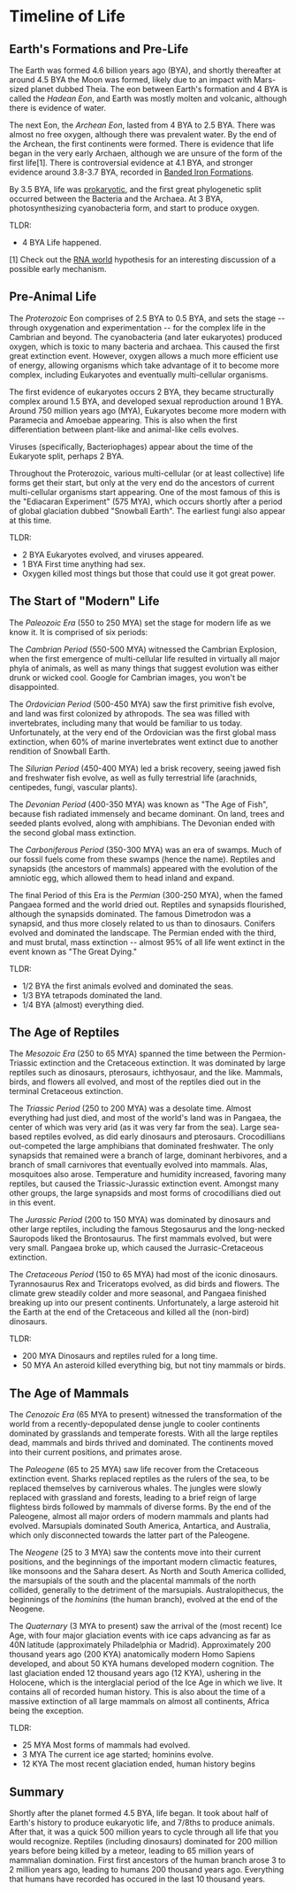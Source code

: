 Timeline of Life
================

Earth's Formations and Pre-Life
-------------------------------

The Earth was formed 4.6 billion years ago (BYA), and shortly thereafter at
around 4.5 BYA the Moon was formed, likely due to an impact with Mars-sized
planet dubbed Theia.  The eon between Earth's formation and 4 BYA is called the
_Hadean Eon_, and Earth was mostly molten and volcanic, although there is
evidence of water.

The next Eon, the _Archean Eon_, lasted from 4 BYA to 2.5 BYA.  There was almost
no free oxygen, although there was prevalent water.  By the end of the Archean,
the first continents were formed.  There is evidence that life began in the very
early Archaen, although we are unsure of the form of the first life[1].  There
is controversial evidence at 4.1 BYA, and stronger evidence around 3.8-3.7 BYA,
recorded in
[Banded Iron Formations](https://en.wikipedia.org/wiki/Banded_iron_formation).

By 3.5 BYA, life was [prokaryotic](https://en.wikipedia.org/wiki/Prokaryote),
and the first great phylogenetic split occurred between the Bacteria and the
Archaea.  At 3 BYA, photosynthesizing cyanobacteria form, and start to produce
oxygen.

TLDR:
- 4 BYA Life happened.

[1] Check out the [RNA world](https://en.wikipedia.org/wiki/RNA_world)
hypothesis for an interesting discussion of a possible early mechanism.

Pre-Animal Life
---------------

The _Proterozoic_ Eon comprises of 2.5 BYA to 0.5 BYA, and sets the stage --
through oxygenation and experimentation -- for the complex life in the Cambrian
and beyond.  The cyanobacteria (and later eukaryotes) produced oxygen, which is
toxic to many bacteria and archaea.  This caused the first great extinction
event.  However, oxygen allows a much more efficient use of energy, allowing
organisms which take advantage of it to become more complex, including
Eukaryotes and eventually multi-cellular organisms.

The first evidence of eukaryotes occurs 2 BYA, they became structurally
complex around 1.5 BYA, and developed sexual reproduction around 1 BYA.
Around 750 million years ago (MYA), Eukaryotes become more modern with
Paramecia and Amoebae appearing.  This is also when the first differentiation
between plant-like and animal-like cells evolves.

Viruses (specifically, Bacteriophages) appear about the time of the Eukaryote
split, perhaps 2 BYA.

Throughout the Proterozoic, various multi-cellular (or at least collective)
life forms get their start, but only at the very end do the ancestors of
current multi-cellular organisms start appearing.  One of the most famous of
this is the "Ediacaran Experiment" (575 MYA), which occurs shortly after a
period of global glaciation dubbed "Snowball Earth".  The earliest fungi also
appear at this time.

TLDR:
- 2 BYA Eukaryotes evolved, and viruses appeared.
- 1 BYA First time anything had sex.
- Oxygen killed most things but those that could use it got great power.

The Start of "Modern" Life
--------------------------
The _Paleozoic Era_ (550 to 250 MYA) set the stage for modern life as we know it.
It is comprised of six periods:

The _Cambrian Period_ (550-500 MYA) witnessed the Cambrian Explosion, when the
first emergence of multi-cellular life resulted in virtually all major phyla of
animals, as well as many things that suggest evolution was either drunk or
wicked cool.  Google for Cambrian images, you won't be disappointed.

The _Ordovician Period_ (500-450 MYA) saw the first primitive fish evolve, and
land was first colonized by athropods.  The sea was filled with invertebrates,
including many that would be familiar to us today.  Unfortunately, at the very
end of the Ordovician was the first global mass extinction, when 60% of marine
invertebrates went extinct due to another rendition of Snowball Earth.

The _Silurian Period_ (450-400 MYA) led a brisk recovery, seeing jawed fish and
freshwater fish evolve, as well as fully terrestrial life (arachnids,
centipedes, fungi, vascular plants).

The _Devonian Period_ (400-350 MYA) was known as "The Age of Fish", because fish
radiated immensely and became dominant.  On land, trees and seeded plants
evolved, along with amphibians.  The Devonian ended with the second global mass
extinction.

The _Carboniferous Period_ (350-300 MYA) was an era of swamps.  Much of our
fossil fuels come from these swamps (hence the name).  Reptiles and synapsids
(the ancestors of mammals) appeared with the evolution of the amniotic egg,
which allowed them to head inland and expand.

The final Period of this Era is the _Permian_ (300-250 MYA), when the famed
Pangaea formed and the world dried out.  Reptiles and synapsids flourished,
although the synapsids dominated.  The famous Dimetrodon was a synapsid, and
thus more closely related to us than to dinosaurs.  Conifers evolved and
dominated the landscape.  The Permian ended with the third, and must brutal,
mass extinction -- almost 95% of all life went extinct in the event known as
"The Great Dying."

TLDR:
- 1/2 BYA the first animals evolved and dominated the seas.
- 1/3 BYA tetrapods dominated the land.
- 1/4 BYA (almost) everything died.

The Age of Reptiles
-------------------
The _Mesozoic Era_ (250 to 65 MYA) spanned the time between the Permion-Triassic
extinction and the Cretaceous extinction.  It was dominated by large reptiles
such as dinosaurs, pterosaurs, ichthyosaur, and the like.  Mammals, birds, and
flowers all evolved, and most of the reptiles died out in the terminal
Cretaceous extinction.

The _Triassic Period_ (250 to 200 MYA) was a desolate time.  Almost everything
had just died, and most of the world's land was in Pangaea, the center of which
was very arid (as it was very far from the sea).  Large sea-based reptiles
evolved, as did early dinosaurs and pterosaurs.  Crocodillians out-competed the
large amphibians that dominated freshwater.  The only synapsids that remained
were a branch of large, dominant herbivores, and a branch of small carnivores
that eventually evolved into mammals.  Alas, mosquitoes also arose.  Temperature and
humidity increased, favoring many reptiles, but caused the Triassic-Jurassic
extinction event.  Amongst many other groups, the large synapsids and most
forms of crocodillians died out in this event.

The _Jurassic Period_ (200 to 150 MYA) was dominated by dinosaurs and other large
reptiles, including the famous Stegosaurus and the long-necked Sauropods liked
the Brontosaurus. The first mammals evolved, but were very small.  Pangaea
broke up, which caused the Jurrasic-Cretaceous extinction.

The _Cretaceous Period_ (150 to 65 MYA) had most of the iconic dinosaurs.  Tyrannosaurus Rex
and Triceratops evolved, as did birds and flowers.  The climate grew steadily
colder and more seasonal, and Pangaea finished breaking up into our present
continents.  Unfortunately, a large asteroid hit the Earth at the end of the
Cretaceous and killed all the (non-bird) dinosaurs.

TLDR:
- 200 MYA Dinosaurs and reptiles ruled for a long time.
- 50 MYA An asteroid killed everything big, but not tiny mammals or birds.


The Age of Mammals
------------------
The _Cenozoic Era_ (65 MYA to present) witnessed the transformation of the world
from a recently-depopulated dense jungle to cooler continents dominated by
grasslands and temperate forests.  With all the large reptiles dead, mammals
and birds thrived and dominated.  The continents moved into their current
positions, and primates arose.

The _Paleogene_ (65 to 25 MYA) saw life recover from the Cretaceous extinction
event.  Sharks replaced reptiles as the rulers of the sea, to be replaced
themselves by carniverous whales.  The jungles were slowly replaced with
grassland and forests, leading to a brief reign of large flightess birds
followed by mammals of diverse forms.  By the end of the Paleogene, almost all
major orders of modern mammals and plants had evolved. Marsupials dominated
South America, Antartica, and Australia, which only disconnected towards the
latter part of the Paleogene.

The _Neogene_ (25 to 3 MYA) saw the contents move into their current positions,
and the beginnings of the important modern climactic features, like monsoons
and the Sahara desert.  As North and South America collided, the marsupials
of the south and the placental mammals of the north collided, generally to
the detriment of the marsupials.  Australopithecus, the beginnings of the
_hominins_ (the human branch), evolved at the end of the Neogene.

The _Quaternary_ (3 MYA to present) saw the arrival of the (most recent) Ice Age,
with four major glaciation events with ice caps advancing as far as 40N
latitude (approximately Philadelphia or Madrid).  Approximately 200 thousand
years ago (200 KYA) anatomically modern Homo Sapiens developed, and about
50 KYA humans developed modern cognition.  The last glaciation ended 12
thousand years ago (12 KYA), ushering in the Holocene, which is the
interglacial period of the Ice Age in which we live.  It contains all of
recorded human history.  This is also about the time of a massive extinction of
all large mammals on almost all continents, Africa being the exception.

TLDR:
- 25 MYA Most forms of mammals had evolved.
- 3 MYA The current ice age started; hominins evolve.
- 12 KYA The most recent glaciation ended, human history begins

Summary
-------
Shortly after the planet formed 4.5 BYA, life began.  It took about half of Earth's
history to produce eukaryotic life, and 7/8ths to produce animals.  After
that, it was a quick 500 million years to cycle through all life that
you would recognize.  Reptiles (including dinosaurs) dominated for 200
million years before being killed by a meteor, leading to 65 million years
of mammalian domination.  First first ancestors of the human branch arose
3 to 2 million years ago, leading to humans 200 thousand years ago.  Everything
that humans have recorded has occured in the last 10 thousand years.   
